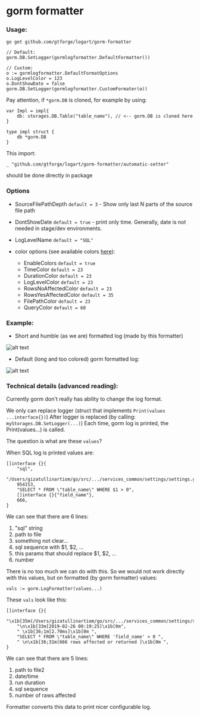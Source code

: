 # gorm formatter


### Usage:


`go get github.com/gtforge/logart/gorm-formatter`


```
// Default:
gorm.DB.SetLogger(gormlogformatter.DefaultFormatter())

// Custom:
o := gormlogformatter.DefaultFormatOptions
o.LogLevelColor = 123
o.DontShowDate = false
gorm.DB.SetLogger(gormlogformatter.CustomFormater(o))
```


Pay attention, if `*gorm.DB` is cloned, for example by using:
```
var Impl = impl{
    db: storages.DB.Table("table_name"), // <-- gorm.DB is cloned here
}

type impl struct {
    db *gorm.DB
}
```
This import:
```
_ "github.com/gtforge/logart/gorm-formatter/automatic-setter"
```
should be done directly in package


### Options

- SourceFilePathDepth  `default = 3` - Show only last N parts of the source
file path

- DontShowDate         `default = true` - print only time. Generally, date is not needed
in stage/dev environments.

- LogLevelName         `default = "SQL"`

- color options (see available colors [here](https://github.com/artiomgiza/go-color-256)):
    - EnableColors         `default = true`
    - TimeColor            `default = 23`
    - DurationColor        `default = 23`
    - LogLevelColor        `default = 23`
    - RowsNoAffectedColor  `default = 23`
    - RowsYesAffectedColor `default = 35`
    - FilePathColor        `default = 23`
    - QueryColor           `default = 60`


### Example:

- Short and humble (as we are) formatted log (made by this formatter)

![alt text](https://github.com/gtforge/logart/blob/master/gorm-formatter/readme_files/logart_gorm_formatter.png "Example")

- Default (long and too colored) gorm formatted log:

![alt text](https://github.com/gtforge/logart/blob/master/gorm-formatter/readme_files/default_gorm_formatter.png "Example")


### Technical details (advanced reading):

Currently gorm don't really has ability to change the log format.

We only can replace logger (struct that implements `Print(values ...interface{})`)
After logger is replaced (by calling: `myStorages.DB.SetLogger(...)`)
Each time, gorm log is printed, the  Print(values...) is called.

The question is what are these `values`?

When SQL log is printed values are:
```
[]interface {}{
    "sql",
    "/Users/gizatullinartiom/go/src/.../services_common/settings/settings.go:181",
    954153,
    "SELECT * FROM \"table_name\" WHERE $1 > 0",
    []interface {}{"field_name"},
    666,
}
```

We can see that there are 6 lines:

1. "sql" string
2. path to file
3. something not clear...
4. sql sequence with $1, $2, ...
5. this params that should replace $1, $2, ...
6. number

There is no too much we can do with this. So we would not work directly
with this values, but on formatted (by gorm formatter) values:

```
vals := gorm.LogFormatter(values...)
```

These `vals` look like this:
```
[]interface {}{
    "\x1b[35m(/Users/gizatullinartiom/go/src/.../services_common/settings/settings.go:181)\x1b[0m",
    "\n\x1b[33m[2019-02-26 00:19:25]\x1b[0m",
    " \x1b[36;1m[2.70ms]\x1b[0m ",
    "SELECT * FROM \"table_name\" WHERE 'field_name' > 0 ",
    " \n\x1b[36;31m[666 rows affected or returned ]\x1b[0m ",
}
```


We can see that there are 5 lines:

1. path to file2
2. date/time
3. run duration
4. sql sequence
5. number of raws affected

Formatter converts this data to print nicer configurable log.

